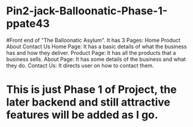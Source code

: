 # Pin2-jack-Balloonatic-Phase-1-ppate43
#Front end of "The Balloonatic Asylum".
It has 3 Pages:
  Home
  Product
  About
  Contact Us
Home Page: It has a basic details of what the business has and how they deliver.
Product Page: It has all the products that a business sells.
About Page: It has some details of the business and what they do.
Contact Us: It directs user on how to contact them.

# This is just Phase 1 of Project, the later backend and still attractive features will be added as I go.
  
